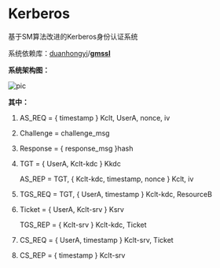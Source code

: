 # Kerberos
基于SM算法改进的Kerberos身份认证系统

系统依赖库：[duanhongyi](https://github.com/duanhongyi)/[**gmssl**](https://github.com/duanhongyi/gmssl)

**系统架构图：**

![pic](C:\Users\Chill\Documents\Code\Git\Kerberos\pic\pic.png)

**其中：**

1. AS_REQ = { timestamp } Kclt, UserA, nonce, iv

2. Challenge = challenge_msg

3. Response = { response_msg }hash

4. TGT = { UserA, Kclt-kdc } Kkdc

   AS_REP = TGT, { Kclt-kdc, timestamp, nonce } Kclt, iv

5. TGS_REQ = TGT, { UserA, timestamp } Kclt-kdc, ResourceB

6. Ticket = { UserA, Kclt-srv } Ksrv

   TGS_REP = { Kclt-srv } Kclt-kdc, Ticket

7. CS_REQ = { UserA, timestamp } Kclt-srv, Ticket

8. CS_REP = { timestamp } Kclt-srv

